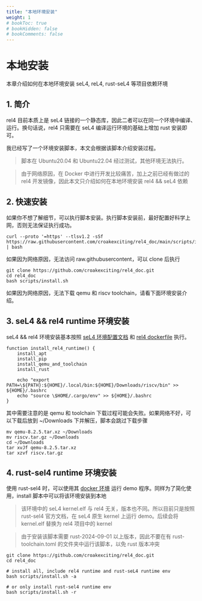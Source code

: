 ```yaml
---
title: "本地环境安装"
weight: 1
# bookToc: true
# bookHidden: false
# bookComments: false
---
```


# 本地安装

本章介绍如何在本地环境安装 seL4, reL4, rust-seL4 等项目依赖环境

## 1. 简介

rel4 目前本质上是 seL4 链接的一个静态库，因此二者可以在同一个环境中编译、运行。换句话说，rel4 只需要在 seL4 编译运行环境的基础上增加 rust 安装即可。

我已经写了一个环境安装脚本，本文会根据该脚本介绍安装过程。

> 脚本在 Ubuntu20.04 和 Ubuntu22.04 经过测试，其他环境无法执行。

> 由于网络原因，在 Docker 中进行开发比较痛苦，加上之前已经有做过的 rel4 开发镜像，因此本文只介绍如何在本地环境安装 rel4 && seL4 依赖

## 2. 快速安装

如果你不想了解细节，可以执行脚本安装。执行脚本安装前，最好配置好科学上网，否则无法保证执行成功。

```
curl --proto '=https' --tlsv1.2 -sSf https://raw.githubusercontent.com/croakexciting/rel4_doc/main/scripts/install.sh | bash
```

如果因为网络原因，无法访问 raw.githubusercontent，可以 clone 后执行

```
git clone https://github.com/croakexciting/rel4_doc.git
cd rel4_doc
bash scripts/install.sh
```

如果因为网络原因，无法下载 qemu 和 riscv toolchain，请看下面环境安装介绍。

## 3. seL4 && rel4 runtime 环境安装

seL4 && rel4 环境安装基本按照 [seL4 环境配置文档](https://docs.sel4.systems/projects/buildsystem/host-dependencies.html) 和 [rel4 dockerfile](https://github.com/yfblock/rel4-docker/blob/main/Dockerfile) 执行。

```
function install_rel4_runtime() {
    install_apt
    install_pip
    install_qemu_and_toolchain
    install_rust

    echo "export PATH=\${PATH}:${HOME}/.local/bin:${HOME}/Downloads/riscv/bin" >> ${HOME}/.bashrc
    echo "source \$HOME/.cargo/env" >> ${HOME}/.bashrc
}
```

其中需要注意的是 qemu 和 toolchain 下载过程可能会失败。如果网络不好，可以下载后放到 ~/Downloads 下并解压，脚本会跳过下载步骤

```
mv qemu-8.2.5.tar.xz ~/Downloads
mv riscv.tar.gz ~/Downloads
cd ~/Downloads
tar xvJf qemu-8.2.5.tar.xz
tar xzvf riscv.tar.gz
```

## 4. rust-sel4 runtime 环境安装

使用 rust-sel4 时，可以使用其 [docker 环境](https://github.com/seL4/rust-root-task-demo) 运行 demo 程序。同样为了简化使用，install 脚本中可以将该环境安装到本地

> 该环境中的 seL4 kernel.elf 与 rel4 无关，版本也不同。所以目前只是按照 rust-sel4 官方文档，在 seL4 原生 kernel 上运行 demo。后续会将 kernel.elf 替换为 rel4 项目中的 kernel

> 由于安装该脚本需要 rust-2024-09-01 以上版本，因此不要在有 rust-toolchain.toml 的文件夹中运行该脚本，以免 rust 版本冲突


```
git clone https://github.com/croakexciting/rel4_doc.git
cd rel4_doc

# install all, include rel4 runtime and rust-seL4 runtime env
bash scripts/install.sh -a

# or only install rust-sel4 runtime env
bash scripts/install.sh -r

```
